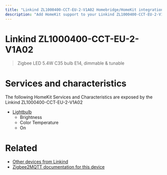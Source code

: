 ```yaml
---
title: "Linkind ZL1000400-CCT-EU-2-V1A02 Homebridge/HomeKit integration"
description: "Add HomeKit support to your Linkind ZL1000400-CCT-EU-2-V1A02, using Homebridge, Zigbee2MQTT and homebridge-z2m."
---
```

<!---
This file has been GENERATED using src/docgen/docgen.ts
DO NOT EDIT THIS FILE MANUALLY!
-->
# Linkind ZL1000400-CCT-EU-2-V1A02
> Zigbee LED 5.4W C35 bulb E14, dimmable & tunable


# Services and characteristics
The following HomeKit Services and Characteristics are exposed by
the Linkind ZL1000400-CCT-EU-2-V1A02

* [Lightbulb](../../light.md)
  * Brightness
  * Color Temperature
  * On


# Related
* [Other devices from Linkind](../index.md#linkind)
* [Zigbee2MQTT documentation for this device](https://www.zigbee2mqtt.io/devices/ZL1000400-CCT-EU-2-V1A02.html)